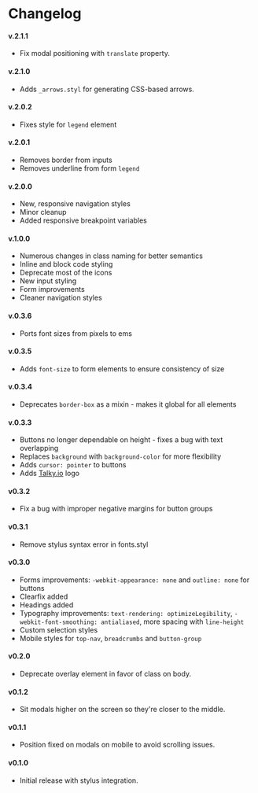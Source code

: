 # Changelog

#### v.2.1.1
* Fix modal positioning with `translate` property.

#### v.2.1.0
* Adds `_arrows.styl` for generating CSS-based arrows.

#### v.2.0.2
* Fixes style for `legend` element

#### v.2.0.1
* Removes border from inputs
* Removes underline from form `legend`

#### v.2.0.0
* New, responsive navigation styles
* Minor cleanup
* Added responsive breakpoint variables

#### v.1.0.0
* Numerous changes in class naming for better semantics
* Inline and block code styling
* Deprecate most of the icons
* New input styling
* Form improvements
* Cleaner navigation styles

#### v.0.3.6
* Ports font sizes from pixels to ems

#### v.0.3.5
* Adds `font-size` to form elements to ensure consistency of size

#### v.0.3.4
* Deprecates `border-box` as a mixin - makes it global for all elements

#### v.0.3.3
* Buttons no longer dependable on height - fixes a bug with text overlapping
* Replaces `background` with `background-color` for more flexibility
* Adds `cursor: pointer` to buttons
* Adds [Talky.io](https://talky.io/) logo

#### v0.3.2
* Fix a bug with improper negative margins for button groups

#### v0.3.1
* Remove stylus syntax error in fonts.styl

#### v0.3.0
* Forms improvements: `-webkit-appearance: none` and `outline: none` for buttons
* Clearfix added
* Headings added
* Typography improvements: `text-rendering: optimizeLegibility`, `-webkit-font-smoothing: antialiased`, more spacing with `line-height`
* Custom selection styles
* Mobile styles for `top-nav`, `breadcrumbs` and `button-group`

#### v0.2.0
* Deprecate overlay element in favor of class on body.

#### v0.1.2
* Sit modals higher on the screen so they're closer to the middle.

#### v0.1.1
* Position fixed on modals on mobile to avoid scrolling issues.

#### v0.1.0
* Initial release with stylus integration.
